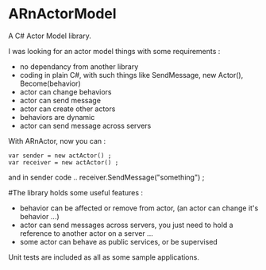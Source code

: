 # ARnActorModel
A C# Actor Model library.

I was looking for an actor model things with some requirements :
 - no dependancy from another library
 - coding in plain C#, with such things like SendMessage, new Actor(), Become(behavior)
 - actor can change behaviors
 - actor can send message
 - actor can create other actors
 - behaviors are dynamic
 - actor can send message across servers
 
With ARnActor, now you can :

    var sender = new actActor() ;
    var receiver = new actActor() ;
 and in sender code ..
    receiver.SendMessage("something") ;
 
#The library holds some useful features :
-  behavior can be affected or remove from actor, (an actor can change it's behavior ...)
-  actor can send messages across servers, you just need to hold a reference to another actor on a server ...
-  some actor can behave as public services, or be supervised

Unit tests are included as all as some sample applications.
